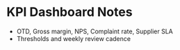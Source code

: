 # KPI Dashboard Notes

- OTD, Gross margin, NPS, Complaint rate, Supplier SLA
- Thresholds and weekly review cadence
